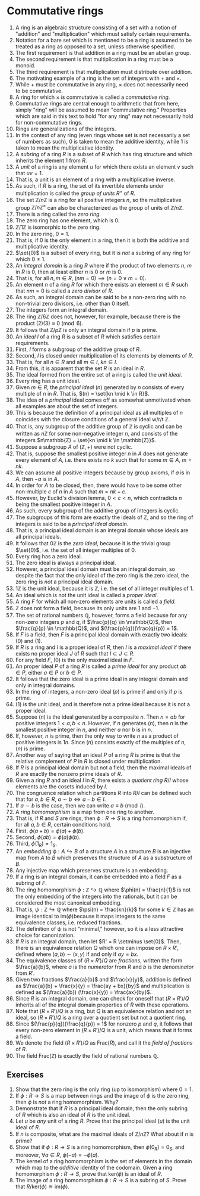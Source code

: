 # Commutative rings

1. A ring is an algebraic structure consisting of a set with a notion of "addition" and "multiplication" which must satisfy certain requirements.
2. Notation for a bare set which is mentioned to be a ring is assumed to be treated as a ring as opposed to a set, unless otherwise specified.
3. The first requirement is that addition in a ring must be an abelian group.
4. The second requirement is that multiplication in a ring must be a monoid.
5. The third requirement is that multiplication must distribute over addition.
6. The motivating example of a ring is the set of integers with $+$ and $\times$.
7. While $+$ must be commutative in any ring, $\times$ does not necessarily need to be commutative.
8. A ring for which $\times$ is commutative is called a *commutative ring*.
9. Commutative rings are central enough to arithmetic that from here, simply "ring" will be assumed to mean "commutative ring." Properties which are said in this text to hold "for any ring" may not necessarily hold for non-commutative rings.
10. Rings are generalizations of the integers.
11. In the context of any ring (even rings whose set is not necessarily a set of numbers as such), $0$ is taken to mean the additive identity, while $1$ is taken to mean the multiplicative identity.
12. A *subring* of a ring $R$ is a subset of $R$ which has ring structure and which inherits the element $1$ from $R$.
13. A *unit* of a ring is any element $u$ for which there exists an element $v$ such that $uv = 1$.
14. That is, a unit is an element of a ring with a multiplicative inverse.
15. As such, if $R$ is a ring, the set of its invertible elements under multiplication is called the *group of units* $R^{\times}$ of $R$.
16. The set $\mathbb{Z}/n\mathbb{Z}$ is a ring for all positive integers $n$, so the multiplicative group $\mathbb{Z}/n\mathbb{Z}^{\times}$ can also be characterized as the group of units of $\mathbb{Z}/n\mathbb{Z}$.
17. There is a ring called the *zero ring.*
18. The zero ring has one element, which is $0$.
19. $\mathbb{Z}/1\mathbb{Z}$ is isomorphic to the zero ring.
20. In the zero ring, $0 = 1$.
21. That is, if $0$ is the only element in a ring, then it is both the additive and multiplicative identity.
22. $\set{0}$ is a subset of every ring, but it is *not* a subring of any ring for which $0 \neq 1$.
23. An *integral domain* is a ring $R$ where if the product of two elements $n$, $m$ in $R$ is $0$, then at least either $n$ is $0$ or $m$ is  $0$.
24. That is, for all $n, m \in R$, $(nm = 0) \implies (n = 0 \lor m = 0)$.
25. An element $n$ of a ring $R$ for which there exists an element $m \in R$ such that $nm = 0$ is called a *zero divisor* of $R$.
26. As such, an integral domain can be said to be a non-zero ring  with no non-trivial zero divisors, i.e. other than $0$ itself.
27. The integers form an integral domain.
28. The ring $\mathbb{Z}/6\mathbb{Z}$ does not, however, for example, because there is the product $(2)(3) \equiv 0 \pmod{6}$.
29. It follows that $\mathbb{Z}/p\mathbb{Z}$ is only an integral domain if $p$ is prime.
30. An *ideal* $I$ of a ring $R$ is a subset of $R$ which satisfies certain requirements.
31. First, $I$ forms a subgroup of the additive group of $R$.
32. Second, $I$ is closed under multiplication of its elements by elements of $R$.
33. That is, for all $n \in R$ and all $m \in I$, $kn \in I$.
34. From this, it is apparent that the set $R$ is an ideal in $R$.
35. The ideal formed from the entire set of a ring is called the *unit ideal*.
36. Every ring has a unit ideal.
37. Given $m \in R$, the *principal ideal* $(n)$ generated by $n$ consists of every multiple of $n$ in $R$. That is, $(n) = \set{kn \mid k \in R}$.
38. The idea of a *principal* ideal comes off as somewhat unmotivated when all examples are about the set of integers.
39. This is because the definition of a principal ideal as all multiples of $n$ coincides with the closure conditions of a general ideal w/r/t $\mathbb{Z}$.
40. That is, any subgroup of the additive group of $\mathbb{Z}$ is cyclic and can be written as $n\mathbb{Z}$ for some non-negative integer $n$, and consists of the integers $n\mathbb{Z} = \set{kn \mid k \in \mathbb{Z}}$.
41. Suppose a subgroup $A$ of $(\mathbb{Z}, +)$ were not cyclic.
42. That is, suppose the smallest positive integer $n$ in $A$ does not generate every element of $A$, i.e. there exists no $k$ such that for some $m \in A$, $m = nk$.
43. We can assume all positive integers because by group axioms, if $a$ is in $A$, then $-a$ is in $A$.
44. In order for $A$ to be closed, then, there would have to be some other non-multiple $c$ of $n$ in $A$ such that $m = nk + c$.
45. However, by Euclid's division lemma, $0 < c < n$, which contradicts $n$ being the smallest positive integer in $A$.
46. As such, every subgroup of the additive group of integers is cyclic.
47. The subgroups of this form are exactly the ideals of $\mathbb{Z}$, and so the ring of integers is said to be a *principal ideal domain*.
48. That is, a principal ideal domain is an integral domain whose ideals are all principal ideals.
49. It follows that $0\mathbb{Z}$ is the *zero ideal*, because it is the trivial group $\set{0}$, i.e. the set of all integer multiples of $0$.
50. Every ring has a zero ideal.
51. The zero ideal is always a principal ideal.
52. However, a principal ideal domain must be an integral domain, so despite the fact that the only ideal of the zero ring is the zero ideal, the zero ring is *not* a principal ideal domain.
53. $1\mathbb{Z}$ is the unit ideal, because it is $\mathbb{Z}$, i.e. the set of all integer multiples of $1$.
54. An ideal which is not the unit ideal is called a *proper ideal*.
55. A ring $F$ for which all non-zero elements are units is called a *field.*
56. $\mathbb{Z}$ does not form a field, because its only units are $1$ and $-1$.
57. The set of rational numbers $\mathbb{Q}$, however, forms a field because  for any non-zero integers $p$ and $q$, if $\frac{p}{q} \in \mathbb{Q}$, then $\frac{q}{p} \in \mathbb{Q}$, and $(\frac{p}{q})(\frac{q}{p}) = 1$.
58. If $F$ is a field, then $F$ is a principal ideal domain with exactly two ideals: $(0)$ and $(1)$.
59. If $R$ is a ring and $I$ is a proper ideal of $R$, then $I$ is a *maximal ideal* if there exists no proper ideal $J$ of $R$ such that $I \subset J \subset R$.
60. For any field $F$, $(0)$ is the only maximal ideal in $F$.
61. An proper ideal $P$ of a ring $R$ is called a *prime ideal* for any product $ab \in P$, either $a \in P$ or $b \in P$.
62. It follows that the zero ideal is a prime ideal in any integral domain and only in integral domains.
63. In the ring of integers, a non-zero ideal $(p)$ is prime if and only if $p$ is prime.
64. $(1)$ is the unit ideal, and is therefore not a prime ideal because it is not a proper ideal.
65. Suppose $(n)$ is the ideal generated by a composite $n$. Then $n = ab$ for positive integers $1 < a, b < n$. However, if $n$ generates $(n)$, then $n$ is the smallest positive integer in $n$, and neither $a$ nor $b$ is in $n$.
66. If, however, $n$ is prime, then the only way to write $n$ as a product of positive integers is $1n$. Since $(n)$ consists exactly of the multiples of $n$, $(n)$ is prime.
67. Another way of saying that an ideal $P$ of a ring $R$ is prime is that the relative complement of $P$ in $R$ is closed under multiplication.
68. If $R$ is a principal ideal domain but not a field, then the maximal ideals of $R$ are exactly the nonzero prime ideals of $R$.
69. Given a ring $R$ and an ideal $I$ in $R$, there exists a *quotient ring* $R/I$ whose elements are the cosets induced by $I$.
70. The congruence relation which partitions $R$ into $R/I$ can be defined such that for $a, b \in R$, $a \sim b \iff a - b \in I$.
71. If $a \sim b$ is the case, then we can write $a \equiv b \pmod{I}$.
72. A *ring homomorphism* is a map from one ring to another.
73. That is, if $R$ and $S$ are rings, then $\phi: R \to S$ is a ring homomorphism if, for all $a, b \in R$, certain conditions hold.
74. First, $\phi(a + b) = \phi(a) + \phi(b)$.
75. Second, $\phi(ab) = \phi(a)\phi(b)$.
76. Third, $\phi(1_R) = 1_S$.
77. An *embedding* $\phi: A \hookrightarrow B$ of a structure $A$ in a structure $B$ is an injective map from $A$ to $B$ which preserves the structure of $A$ as a substructure of $B$.
78. Any injective map which preserves structure is an embedding.
79. If a ring is an integral domain, it can be embedded into a field $F$ as a subring of $F$.
80. The ring homomorphism $\phi : \mathbb{Z} \hookrightarrow \mathbb{Q}$ where $\phi(n) = \frac{n}{1}$ is not the only embedding of the integers into the rationals, but it can be considered the most canonical embedding.
81. That is, $\psi : \mathbb{Z} \hookrightarrow \mathbb{Q}$ where $\psi(n) = \frac{kn}{k}$ for some $k \in \mathbb{Z}$  has an image identical to $\text{im}(\phi)$because it maps integers to the same equivalence classes, i.e. reduced fractions.
82. The definition of $\psi$ is not "minimal," however, so it is a less attractive choice for canonization.
83. If $R$ is an integral domain, then let $R' = R \setminus \set{0}$. Then, there is an equivalence relation $Q$ which one can impose on $R \times R'$, defined where $(a, b) \sim (x, y)$ if and only if $ay = bx$. 
84. The equivalence classes of $(R \times R') / Q$ are *fractions*, written the form $\frac{a}{b}$, where $a$ is the *numerator* from $R$ and $b$ is the *denominator* from $R'$.
85. Given two fractions $\frac{a}{b}$ and $\frac{x}{y}$, addition is defined as $\frac{a}{b} + \frac{x}{y} = \frac{ay + bx}{by}$ and multiplication is defined as $(\frac{a}{b}) (\frac{x}{y}) = \frac{ax}{by}$.
86. Since $R$ is an integral domain, one can check for oneself that $(R \times R') / Q$ inherits all of the integral domain properties of $R$ with these operations.
87. Note that $(R \times R') / Q$ is a ring, but $Q$ is an equivalence relation and not an ideal, so $(R \times R') / Q$ is a ring over a quotient set but not a quotient ring.
88. Since $(\frac{p}{q})(\frac{q}{p}) = 1$ for nonzero $p$ and $q$, it follows that every non-zero element in $(R \times R') / Q$ is a unit, which means that it forms a field.
89. We denote the field $(R \times R') / Q$ as $\text{Frac}(R)$, and call it the *field of fractions* of $R$.
90. The field $\text{Frac}(\mathbb{Z})$ is exactly the field of rational numbers $\mathbb{Q}$.

## Exercises

1. Show that the zero ring is the only ring (up to isomorphism) where $0 = 1$.
2. If $\phi : R \to S$ is a map between rings and the image of $\phi$ is the zero ring, then $\phi$ is *not* a ring homomorphism. Why?
3. Demonstrate that if $R$ is a principal ideal domain, then the only subring of $R$ which is also an ideal of $R$ is the unit ideal.
4. Let $u$ be *any* unit of a ring $R$. Prove that the principal ideal $(u)$ is the unit ideal of $R$.
5. If $n$ is composite, what are the maximal ideals of $\mathbb{Z}/n\mathbb{Z}$? What about if $n$ is prime?
6. Show that if $\phi : R \to S$ is a ring homomorphism, then $\phi(0_R) = 0_S$, and moreover, $\forall{a} \in R$, $\phi(-a) = -\phi(a)$.  
7. The kernel of a ring homomorphism is the set of elements in the domain which map to the *additive* identity of the codomain. Given a ring homomorphism $\phi : R \to S$, prove that $\text{ker}(\phi)$ is an ideal of $R$.
8. The image of a ring homomorphism $\phi : R \to S$ is a subring of $S$. Prove that $R/\text{ker}(\phi) \cong \text{im}(\phi)$.
